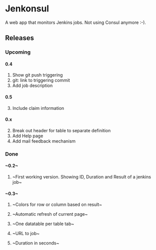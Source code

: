 # Jenkonsul

A web app that monitors Jenkins jobs. Not using Consul anymore :-).


## Releases

### Upcoming

#### 0.4
1. Show git push triggering
2. git: link to triggering commit
3. Add job description

#### 0.5
3. Include claim information

#### 0.x
2. Break out header for table to separate definition
3. Add Help page
3. Add mail feedback mechanism


### Done

#### ~0.2~
1. ~First working version. Showing ID, Duration and Result of a jenkins job~

#### ~0.3~
1. ~Colors for row or column based on result~
2. ~Automatic refresh of current page~

1. ~One datatable per table tab~
4. ~URL to job~
5. ~Duration in seconds~
